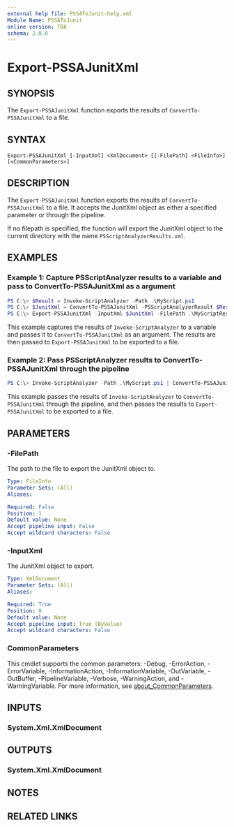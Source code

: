 ```yaml
---
external help file: PSSAToJunit-help.xml
Module Name: PSSAToJunit
online version: TBA
schema: 2.0.0
---
```


# Export-PSSAJunitXml

## SYNOPSIS
The `Export-PSSAJunitXml` function exports the results of `ConvertTo-PSSAJunitXml` to a file.

## SYNTAX

```
Export-PSSAJunitXml [-InputXml] <XmlDocument> [[-FilePath] <FileInfo>] [<CommonParameters>]
```

## DESCRIPTION
The `Export-PSSAJunitXml` function exports the results of `ConvertTo-PSSAJunitXml` to a file.
It accepts the JunitXml object as either a specified parameter or through the pipeline.

If no filepath is specified, the function will export the JunitXml object to the current directory with the name `PSScriptAnalyzerResults.xml`.

## EXAMPLES

### Example 1: Capture PSScriptAnalyzer results to a variable and pass to ConvertTo-PSSAJunitXml as a argument
```powershell
PS C:\> $Result = Invoke-ScriptAnalyzer -Path .\MyScript.ps1
PS C:\> $JunitXml = ConvertTo-PSSAJunitXml -PSScriptAnalyzerResult $Result
PS C:\> Export-PSSAJunitXml -InputXml $JunitXml -FilePath .\MyScriptResults.xml
```

This example captures the results of `Invoke-ScriptAnalyzer` to a variable and passes it to `ConvertTo-PSSAJunitXml` as an argument.
The results are then passed to `Export-PSSAJunitXml` to be exported to a file.

### Example 2: Pass PSScriptAnalyzer results to ConvertTo-PSSAJunitXml through the pipeline
```powershell
PS C:\> Invoke-ScriptAnalyzer -Path .\MyScript.ps1 | ConvertTo-PSSAJunitXml | Export-PSSAJunitXml -FilePath .\MyScriptResults.xml
```

This example passes the results of `Invoke-ScriptAnalyzer` to `ConvertTo-PSSAJunitXml` through the pipeline, and then passes the results to `Export-PSSAJunitXml` to be exported to a file.

## PARAMETERS

### -FilePath
The path to the file to export the JunitXml object to.

```yaml
Type: FileInfo
Parameter Sets: (All)
Aliases:

Required: False
Position: 1
Default value: None
Accept pipeline input: False
Accept wildcard characters: False
```

### -InputXml
The JunitXml object to export.

```yaml
Type: XmlDocument
Parameter Sets: (All)
Aliases:

Required: True
Position: 0
Default value: None
Accept pipeline input: True (ByValue)
Accept wildcard characters: False
```

### CommonParameters
This cmdlet supports the common parameters: -Debug, -ErrorAction, -ErrorVariable, -InformationAction, -InformationVariable, -OutVariable, -OutBuffer, -PipelineVariable, -Verbose, -WarningAction, and -WarningVariable. For more information, see [about_CommonParameters](http://go.microsoft.com/fwlink/?LinkID=113216).

## INPUTS

### System.Xml.XmlDocument
## OUTPUTS

### System.Xml.XmlDocument
## NOTES

## RELATED LINKS
